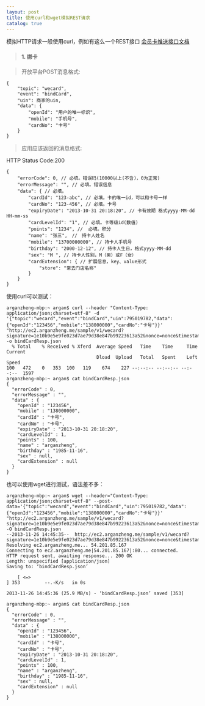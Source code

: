 ```yaml
---
layout: post
title: 使用curl和wget模拟REST请求
catalog: true
---
```



模拟HTTP请求一般使用curl，例如有这么一个REST接口 [会员卡推送接口文档](http://open.weigou.qq.com/doc/wecard-push-api)

> #### 1. 绑卡

>  开放平台POST消息格式:
>
    {
        "topic": "wecard",
        "event": "bindCard",
        "uin": 商家的uin,
        "data": {
            "openId": "用户的唯一标识",
            "mobile": "手机号",
            "cardNo": "卡号"
        }
    }
>    
>应用应该返回的消息格式:
>
HTTP Status Code:200
>
    {
        "errorCode": 0, // 必填。错误码(10000以上(不含)，0为正常)
        "errorMessage": "", // 必填。错误信息
        "data": { // 必填。
            "cardId": "123-abc", // 必填。卡的唯一id，可以和卡号一样
            "cardNo": "123-456", // 必填。卡号
            "expiryDate": "2013-10-31 20:18:20", // 卡有效期 格式yyyy-MM-dd HH-mm-ss
            "cardLevelId": "1", // 必填。卡等级id(数值)
            "points": "1234", //  必填。积分
            "name": "张三",　//　持卡人姓名
            "mobile": "13700000000", // 持卡人手机号
            "birthday": "2000-12-12", // 持卡人生日，格式yyyy-MM-dd
            "sex": "M ", // 持卡人性别，M（男）或F（女）
            "cardExtension": { // 扩展信息，key、value形式
                "store": "常去门店名称"
            }
        }
    }

使用curl可以测试：

    arganzheng-mbp:~ argan$ curl --header "Content-Type: application/json;charset=utf-8" -d '{"topic":"wecard","event":"bindCard","uin":795019782,"data":{"openId":"123456","mobile":"138000000","cardNo":"卡号"}}' "http://ec2.arganzheng.me/sample/v1/wecard?signature=1e10b9e5e9fe023d7ae79d38e847b99223613a52&nonce=nonce&timestamp=timestamp" -o bindCardResp.json
      % Total    % Received % Xferd  Average Speed   Time    Time     Time  Current
                                     Dload  Upload   Total   Spent    Left  Speed
    100   472    0   353  100   119    674    227 --:--:-- --:--:-- --:--:--  1597
    arganzheng-mbp:~ argan$ cat bindCardResp.json 
    {
      "errorCode" : 0,
      "errorMessage" : "",
      "data" : {
        "openId" : "123456",
        "mobile" : "138000000",
        "cardId" : "卡号",
        "cardNo" : "卡号",
        "expiryDate" : "2013-10-31 20:18:20",
        "cardLevelId" : 1,
        "points" : 100,
        "name" : "arganzheng",
        "birthday" : "1985-11-16",
        "sex" : null,
        "cardExtension" : null
      }
    }

也可以使用wget进行测试，语法差不多：
    
    arganzheng-mbp:~ argan$ wget --header="Content-Type: application/json;charset=utf-8" --post-data='{"topic":"wecard","event":"bindCard","uin":795019782,"data":{"openId":"123456","mobile":"138000000","cardNo":"卡号"}}' "http://ec2.arganzheng.me/sample/v1/wecard?signature=1e10b9e5e9fe023d7ae79d38e847b99223613a52&nonce=nonce&timestamp=timestamp" -O bindCardResp.json
    --2013-11-26 14:45:35--  http://ec2.arganzheng.me/sample/v1/wecard?signature=1e10b9e5e9fe023d7ae79d38e847b99223613a52&nonce=nonce&timestamp=timestamp
    Resolving ec2.arganzheng.me... 54.201.85.167
    Connecting to ec2.arganzheng.me|54.201.85.167|:80... connected.
    HTTP request sent, awaiting response... 200 OK
    Length: unspecified [application/json]
    Saving to: ‘bindCardResp.json’

        [ <=>                                                                         ] 353         --.-K/s   in 0s      

    2013-11-26 14:45:36 (25.9 MB/s) - ‘bindCardResp.json’ saved [353]

    arganzheng-mbp:~ argan$ cat bindCardResp.json 
    {
      "errorCode" : 0,
      "errorMessage" : "",
      "data" : {
        "openId" : "123456",
        "mobile" : "138000000",
        "cardId" : "卡号",
        "cardNo" : "卡号",
        "expiryDate" : "2013-10-31 20:18:20",
        "cardLevelId" : 1,
        "points" : 100,
        "name" : "arganzheng",
        "birthday" : "1985-11-16",
        "sex" : null,
        "cardExtension" : null
      }
    } 